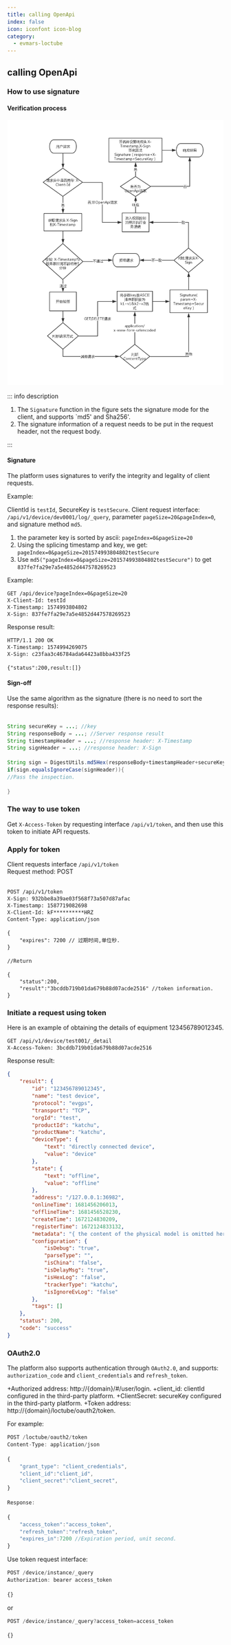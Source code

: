 ```yaml
---
title: calling OpenApi
index: false
icon: iconfont icon-blog
category:
  - evmars-loctube
---
```


## calling OpenApi
### How to use signature
#### Verification process

![process](./images/open-api/OpenApiAuthenticationProcess.png)

::: info description

1. The `Signature` function in the figure sets the signature mode for the client, and supports `md5' and Sha256'.
2. The signature information of a request needs to be put in the request header, not the request body.

:::

#### Signature

The platform uses signatures to verify the integrity and legality of client requests.

Example:

ClientId is `testId`,
SecureKey is `testSecure`.
Client request interface: `/api/v1/device/dev0001/log/_query`, parameter `pageSize=20&pageIndex=0`, and signature method `md5`.

1. the parameter key is sorted by ascii: `pageIndex=0&pageSize=20`
2. Using the splicing timestamp and key, we get: `pageIndex=0&pageSize=201574993804802testSecure`
3. Use `md5("pageIndex=0&pageSize=201574993804802testSecure")` to get `837fe7fa29e7a5e4852d447578269523`

Example:

```text
GET /api/device?pageIndex=0&pageSize=20
X-Client-Id: testId
X-Timestamp: 1574993804802
X-Sign: 837fe7fa29e7a5e4852d447578269523
```

Response result:

```text
HTTP/1.1 200 OK
X-Timestamp: 1574994269075
X-Sign: c23faa3c46784ada64423a8bba433f25

{"status":200,result:[]}

```

#### Sign-off

Use the same algorithm as the signature (there is no need to sort the response results):

```java

String secureKey = ...; //key
String responseBody = ...; //Server response result
String timestampHeader = ...; //response header: X-Timestamp
String signHeader = ...; //response header: X-Sign

String sign = DigestUtils.md5Hex(responseBody+timestampHeader+secureKey);
if(sign.equalsIgnoreCase(signHeader)){
//Pass the inspection.

}

```

### The way to use token

Get `X-Access-Token` by requesting interface `/api/v1/token`, and then use this token to initiate API requests.

### Apply for token
Client requests interface `/api/v1/token`  
Request method: POST

```text

POST /api/v1/token
X-Sign: 932bbe8a39ae03f568f73a507d87afac
X-Timestamp: 1587719082698 
X-Client-Id: kF**********HRZ  
Content-Type: application/json 

{  
    "expires": 7200 // 过期时间,单位秒.
}

//Return

{
    "status":200,
    "result":"3bcddb719b01da679b88d07acde2516" //token information.
}
```

### Initiate a request using token

Here is an example of obtaining the details of equipment 123456789012345.

```text
GET /api/v1/device/test001/_detail
X-Access-Token: 3bcddb719b01da679b88d07acde2516
```

Response result:

```json
{
    "result": {
        "id": "123456789012345",
        "name": "test device",
        "protocol": "evgps",
        "transport": "TCP",
        "orgId": "test",
        "productId": "katchu",
        "productName": "katchu",
        "deviceType": {
            "text": "directly connected device",
            "value": "device"
        },
        "state": {
            "text": "offline",
            "value": "offline"
        },
        "address": "/127.0.0.1:36982",
        "onlineTime": 1681456206013,
        "offlineTime": 1681456528230,
        "createTime": 1672124830209,
        "registerTime": 1672124833132,
        "metadata": "{ the content of the physical model is omitted here ...}",
        "configuration": {
            "isDebug": "true",
            "parseType": "",
            "isChina": "false",
            "isDelayMsg": "true",
            "isHexLog": "false",
            "trackerType": "katchu",
            "isIgnoreEvLog": "false"
        },
        "tags": []
    },
    "status": 200,
    "code": "success"
}

```


### OAuth2.0

The platform also supports authentication through `OAuth2.0`, and supports: `authorization_code` and `client_credentials` and `refresh_token`.

+Authorized address: http://{domain}/#/user/login.
+client_id: clientId configured in the third-party platform.
+ClientSecret: secureKey configured in the third-party platform.
+Token address: http://{domain}/loctube/oauth2/token.

For example:

```js
POST /loctube/oauth2/token
Content-Type: application/json

{
    "grant_type": "client_credentials", 
    "client_id":"client_id",            
    "client_secret":"client_secret",
}

Response:

{
    "access_token":"access_token",
    "refresh_token":"refresh_token",
    "expires_in":7200 //Expiration period, unit second.
}

```

Use token request interface:

```js
POST /device/instance/_query
Authorization: bearer access_token

{}
```

or

```js
POST /device/instance/_query?access_token=access_token

{}

```